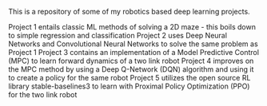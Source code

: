 This is a repository of some of my robotics based deep learning projects. 

Project 1 entails classic ML methods of solving a 2D maze - this boils down to simple regression and classification
Project 2 uses Deep Neural Networks and Convolutional Neural Networks to solve the same problem as Project 1
Project 3 contains an implementation of a Model Predictive Control (MPC) to learn forward dynamics of a two link robot
Project 4 improves on the MPC method by using a Deep Q-Network (DQN) algorithm and using it to create a policy for the same robot
Project 5 utilizes the open source RL library stable-baselines3 to learn with Proximal Policy Optimization (PPO) for the two link robot
